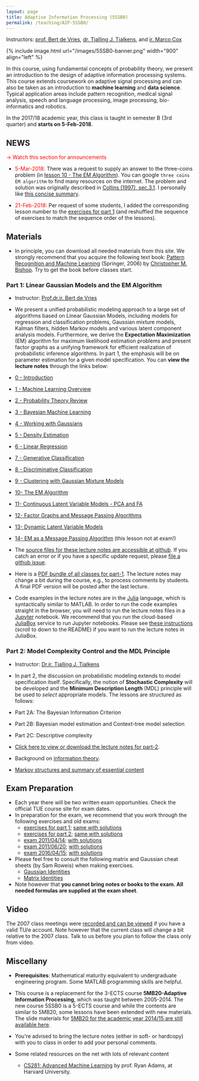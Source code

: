 ```yaml
---
layout: page
title: Adaptive Information Processing (5SSB0)
permalink: /teaching/AIP-5SSB0/
---
```

Instructors: [prof. Bert de Vries](http://bertdv.nl), [dr. Tjalling J. Tjalkens](https://www.tue.nl/en/university/departments/electrical-engineering/department/staff/detail/ep/e/d/ep-uid/19830719/), and [ir. Marco Cox](https://www.tue.nl/en/university/departments/electrical-engineering/department/staff/detail/ep/e/d/ep-uid/20070178/)

{% include image.html url="/images/5SSB0-banner.png" width="900" align="left" %}

In this course, using fundamental concepts of probability theory, we
present an introduction to the design of adaptive information processing
systems. This course extends coursework on adaptive signal processing and can also be taken as an introduction to **machine learning** and **data science**. Typical application areas include pattern
recognition, medical signal analysis, speech and language processing, image processing, bio-informatics and robotics.

In the 2017/18 academic year, this class is taught in semester B (3rd quarter) and **starts on 5-Feb-2018**.

## NEWS
<span style="color:red"> &rarr; Watch this section for announcements</span>

- <span style="color:red">5-Mar-2018:</span> There was a request to supply an answer to the three-coins problem (in [lesson 10 - The EM Algorithm](http://nbviewer.ipython.org/github/bertdv/AIP-5SSB0/blob/master/lessons/notebooks/10_The-General-EM-Algorithm.ipynb)). You can google `three coins EM algorithm` to find many resources on the internet. The problem and solution was originally described in [Collins (1997), sec.3.1](https://github.com/bertdv/AIP-5SSB0/blob/master/lessons/notebooks/files/Collins-1997-The-EM-algorithm.pdf). I personally like [this concise summary](https://github.com/bertdv/AIP-5SSB0/blob/master/lessons/notebooks/files/Chen-EM-algorithm.pdf).

- <span style="color:red">21-Feb-2018:</span> Per request of some students, I added the corresponding lesson number to the [exercises for part 1](https://github.com/bertdv/AIP-5SSB0/blob/master/lessons/exercises/5MB20-exercises-part-1-with-solutions.pdf) (and reshuffled the sequence of exercises to match the sequence order of the lessons).


## Materials

- In principle, you can download all needed materials from this site. We strongly recommend that you acquire the following text book: [Pattern Recognition and Machine Learning](https://www.bol.com/nl/p/pattern-recognition-and-machine-learning/1001004002773122) (Springer, 2006) by [Christopher M. Bishop](http://research.microsoft.com/en-us/um/people/cmbishop/index.htm).  Try to get the book before classes start.

### Part 1: Linear Gaussian Models and the EM Algorithm

- Instructor: [Prof.dr.ir. Bert de Vries](http://bertdv.nl)

- We present a unified probabilistic modeling approach to a large set of algorithms based on Linear Gaussian
Models, including models for regression and classification problems, Gaussian mixture models, Kalman filters, hidden
Markov models and various latent component analysis models. Furthermore, we derive the **Expectation Maximization** (EM) algorithm for maximum likelihood estimation problems and present factor graphs as a unifying framework for efficient realization of probabilistic inference algorithms. In part 1, the emphasis will be on parameter estimation for a given model specification. You can **view the lecture notes** through the links below:

- [ 0 - Introduction](http://nbviewer.ipython.org/github/bertdv/AIP-5SSB0/blob/master/lessons/notebooks/00_Introduction.ipynb)
- [1 - Machine Learning Overview](http://nbviewer.ipython.org/github/bertdv/AIP-5SSB0/blob/master/lessons/notebooks/01_Machine-Learning-Overview.ipynb)
- [2 - Probability Theory Review](http://nbviewer.ipython.org/github/bertdv/AIP-5SSB0/blob/master/lessons/notebooks/02_Probability-Review.ipynb)
- [3 - Bayesian Machine Learning](http://nbviewer.ipython.org/github/bertdv/AIP-5SSB0/blob/master/lessons/notebooks/03_Bayesian-Machine-Learning.ipynb)
- [4 - Working with Gaussians](http://nbviewer.ipython.org/github/bertdv/AIP-5SSB0/blob/master/lessons/notebooks/04_Working-with-Gaussians.ipynb)
- [5 - Density Estimation](http://nbviewer.ipython.org/github/bertdv/AIP-5SSB0/blob/master/lessons/notebooks/05_Density-Estimation.ipynb)
- [6 - Linear Regression](http://nbviewer.ipython.org/github/bertdv/AIP-5SSB0/blob/master/lessons/notebooks/06_Linear-Regression.ipynb)
- [7 - Generative Classification](http://nbviewer.ipython.org/github/bertdv/AIP-5SSB0/blob/master/lessons/notebooks/07_Generative-Classification.ipynb)
- [8 - Discriminative Classification](http://nbviewer.ipython.org/github/bertdv/AIP-5SSB0/blob/master/lessons/notebooks/08_Discriminative-Classification.ipynb)
- [9 - Clustering with Gaussian Mixture Models](http://nbviewer.ipython.org/github/bertdv/AIP-5SSB0/blob/master/lessons/notebooks/09_Clustering-with-Gaussian-Mixture-Models.ipynb)
- [10- The EM Algorithm](http://nbviewer.ipython.org/github/bertdv/AIP-5SSB0/blob/master/lessons/notebooks/10_The-General-EM-Algorithm.ipynb)
- [11- Continuous Latent Variable Models - PCA and FA](http://nbviewer.ipython.org/github/bertdv/AIP-5SSB0/blob/master/lessons/notebooks/11_Continuous-Latent-Variable-Models-PCA-and-FA.ipynb)
- [12- Factor Graphs and Message Passing Algorithms](http://nbviewer.ipython.org/github/bertdv/AIP-5SSB0/blob/master/lessons/notebooks/12_Factor-Graphs-and-Message-Passing-Algorithms.ipynb)
- [13- Dynamic Latent Variable Models](http://nbviewer.ipython.org/github/bertdv/AIP-5SSB0/blob/master/lessons/notebooks/13_Dynamic-Latent-Variable-Models.ipynb)
- [14- EM as a Message Passing Algorithm](http://nbviewer.ipython.org/github/bertdv/AIP-5SSB0/blob/master/lessons/notebooks/14_EM-as-Message-Passing.ipynb) (this lesson not at exam!)

- The [source files for these lecture notes are accessible at github](https://github.com/bertdv/AIP-5SSB0). If you catch an error or if you have a specific update request, please [file a github issue](https://github.com/bertdv/AIP-5SSB0/issues/new).

- Here is a [PDF bundle of all classes for part-1](https://github.com/bertdv/AIP-5SSB0/raw/master/lessons/booklet/AIP-5SSB0-part-1-lectures-booklet.pdf). The lecture notes may change a bit during the course, e.g., to process comments by students. A final PDF version will be posted after the last lecture.

- Code examples in the lecture notes are in the [Julia](http://julialang.org/) language, which is syntactically similar to MATLAB. In order to run the code examples straight in the browser, you will need to run the lecture notes files in a [Jupyter](http://jupyter.org/) notebook. We recommend that you run the cloud-based [JuliaBox](https://www.juliabox.com/) service to run Jupyter notebooks. Please see [these instructions](https://github.com/bertdv/AIP-5SSB0) (scroll to down to the README) if you want to run the lecture notes in JuliaBox.

### Part 2: Model Complexity Control and the MDL Principle

- Instructor: [Dr.ir. Tjalling J. Tjalkens](https://www.tue.nl/en/university/departments/electrical-engineering/department/staff/detail/ep/e/d/ep-uid/19830719/)

- In part 2, the discussion on probabilistic modeling extends to model specification itself. Specifically, the notion of **Stochastic Complexity** will be developed and the **Minimum Description Length** (MDL) principle will be
used to _select_ appropriate models. The lessons are structured as follows:

- Part 2A: The Bayesian Information Criterion
- Part 2B: Bayesian model estimation and Context-tree model selection
- Part 2C: Descriptive complexity

- [Click here to view or download the lecture notes for part-2](https://github.com/bertdv/AIP-5SSB0/blob/master/lessons/Tjalling/alltext4.pdf?dl=0).
- Background on [information theory](https://github.com/bertdv/AIP-5SSB0/blob/master/lessons/Tjalling/combined-article.pdf?dl=0).
- [Markov structures and summary of essential content](https://github.com/bertdv/AIP-5SSB0/blob/master/lessons/Tjalling/summary-beamer.pdf?dl=0)

## Exam Preparation

- Each year there will be two written exam opportunities. Check the official TUE course site for exam dates.
- In preparation for the exam, we recommend that you work through the following exercises and old exams:
  * [exercises for part 1](https://github.com/bertdv/AIP-5SSB0/blob/master/lessons/exercises/5MB20-exercises-part-1.pdf); [same with solutions](https://github.com/bertdv/AIP-5SSB0/blob/master/lessons/exercises/5MB20-exercises-part-1-with-solutions.pdf)
  * [exercises for part 2](https://github.com/bertdv/AIP-5SSB0/blob/master/lessons/exercises/5MB20-exercises-part-2.pdf); [same with solutions](https://github.com/bertdv/AIP-5SSB0/blob/master/lessons/exercises/5MB20-exercises-part-2-hints.pdf)
  * [exam 2011/04/14](https://github.com/bertdv/AIP-5SSB0/blob/master/lessons/exercises/110414-5mb20-exam.pdf); [with solutions](https://github.com/bertdv/AIP-5SSB0/blob/master/lessons/exercises/110414-5mb20-exam-with-solutions.pdf)
  * [exam 2011/06/20](https://github.com/bertdv/AIP-5SSB0/blob/master/lessons/exercises/110620-5MB20-exam.pdf); [with solutions](https://github.com/bertdv/AIP-5SSB0/blob/master/lessons/exercises/110620-5MB20-exam-with-solutions.pdf)
  * [exam 2016/04/15](https://github.com/bertdv/AIP-5SSB0/blob/master/lessons/exercises/160415-5mb20-5SSB0-exam.pdf); [with solutions](https://github.com/bertdv/AIP-5SSB0/blob/master/lessons/exercises/160415-5mb20-5SSB0-exam-with-solutions.pdf)
- Please feel free to consult the following matrix and Gaussian cheat sheets (by Sam Roweis) when making exercises.
  * [Gaussian Identities](https://github.com/bertdv/AIP-5SSB0/blob/master/lessons/notebooks/files/RoweisS-gaussian_formulas.pdf?dl=0)
  * [Matrix Identities](https://github.com/bertdv/AIP-5SSB0/blob/master/lessons/notebooks/files/RoweisS-matrix_identities.pdf?dl=0)
- Note however that **you cannot bring notes or books to the exam. All needed formulas are supplied at the exam sheet**.

## Video

The 2007 class meetings were [recorded and can be viewed](http://videocollege.tue.nl)
if you have a valid TU/e account. Note however that the current class will
change a bit relative to the 2007 class. Talk to us before you plan to
follow the class only from video.

## Miscellany

- **Prerequisites**: Mathematical maturity equivalent to undergraduate engineering program.
Some MATLAB programming skills are helpful.

- This course is a replacement for the 3-ECTS course **5MB20-Adaptive Information Processing**, which was taught between 2005-2014. The new course 5SSB0 is a 5-ECTS course and while the contents are similar to 5MB20, some lessons have been extended with new materials. The slide materials for [5MB20 for the academic year 2014/15 are still available here](https://github.com/bertdv/AIP-5SSB0/blob/master/lessons/booklet/5MB20-part-1-slides-all.pdf?dl=0).

- You're advised to bring the lecture notes (either in soft- or hardcopy) with you to class in order to add your personal comments.

- Some related resources on the net with lots of relevant content
  - [CS281: Advanced Machine Learning](http://www.seas.harvard.edu/courses/cs281/) by prof. Ryan Adams, at Harvard University.
